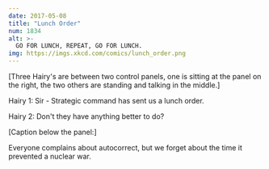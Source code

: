 ```yaml
---
date: 2017-05-08
title: "Lunch Order"
num: 1834
alt: >-
  GO FOR LUNCH, REPEAT, GO FOR LUNCH.
img: https://imgs.xkcd.com/comics/lunch_order.png
---
```

[Three Hairy's are between two control panels, one is sitting at the panel on the right, the two others are standing and talking in the middle.]

Hairy 1: Sir - Strategic command has sent us a lunch order.

Hairy 2: Don't they have anything better to do?

[Caption below the panel:]

Everyone complains about autocorrect, but we forget about the time it prevented a nuclear war.